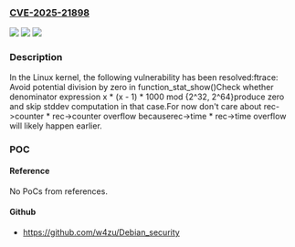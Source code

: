 ### [CVE-2025-21898](https://cve.mitre.org/cgi-bin/cvename.cgi?name=CVE-2025-21898)
![](https://img.shields.io/static/v1?label=Product&message=Linux&color=blue)
![](https://img.shields.io/static/v1?label=Version&message=f0629ee3922f10112584b1898491fecc74d98b3b%3C%205b3d32f607f0478b414b16516cf27f9170cf66c8%20&color=brighgreen)
![](https://img.shields.io/static/v1?label=Vulnerability&message=n%2Fa&color=brighgreen)

### Description

In the Linux kernel, the following vulnerability has been resolved:ftrace: Avoid potential division by zero in function_stat_show()Check whether denominator expression x * (x - 1) * 1000 mod {2^32, 2^64}produce zero and skip stddev computation in that case.For now don't care about rec->counter * rec->counter overflow becauserec->time * rec->time overflow will likely happen earlier.

### POC

#### Reference
No PoCs from references.

#### Github
- https://github.com/w4zu/Debian_security

